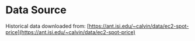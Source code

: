 # Data Source
Historical data downloaded from:
[https://ant.isi.edu/~calvin/data/ec2-spot-price](https://ant.isi.edu/~calvin/data/ec2-spot-price)
